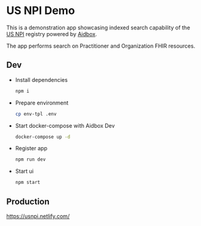 # US NPI Demo

This is a demonstration app showcasing indexed search capability of the [US NPI](https://github.com/HealthSamurai/us-npi) registry powered by [Aidbox](https://www.health-samurai.io/aidbox).

The app performs search on Practitioner and Organization FHIR resources.

## Dev
- Install dependencies
  ```bash
  npm i
  ```
- Prepare environment
  ```bash
  cp env-tpl .env
  ```
- Start docker-compose with Aidbox Dev
  ```bash
  docker-compose up -d
  ```
- Register app
  ```bash
  npm run dev
  ```
- Start ui
  ```bash
  npm start
  ```

## Production
https://usnpi.netlify.com/
